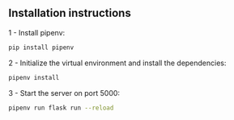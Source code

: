 ## Installation instructions

1 - Install pipenv:

```bash
pip install pipenv
```

2 - Initialize the virtual environment and install the dependencies:

```bash
pipenv install
```

3 - Start the server on port 5000:

```bash
pipenv run flask run --reload
```
